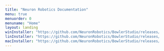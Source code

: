 ```yaml
---
title: "Neuron Robotics Documentation"
menu: true
menuorder: 0
menuname: "Home"
layout: landing
winInstaller: "https://github.com/NeuronRobotics/BowlerStudio/releases/download/0.2.15/Windows-BowlerStudio-0.2.15.exe"
linInstaller: "https://github.com/NeuronRobotics/BowlerStudio/releases/download/0.2.15/Ubuntu-BowlerStudio-0.2.15.deb"
macInstaller: "https://github.com/NeuronRobotics/BowlerStudio/releases/download/0.2.15/MacOSX-BowlerStudio-0.2.15.zip"
---
```


